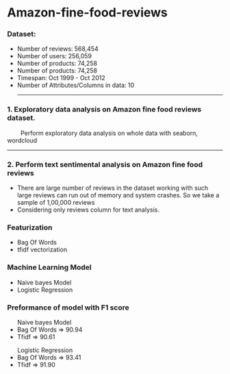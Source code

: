 # Amazon-fine-food-reviews
<h3>Dataset: </h3>
<ul> 

<li> Number of reviews: 568,454 </li>
<li> Number of users: 256,059 </li>
<li> Number of products: 74,258 </li>
<li>Number of products: 74,258 </li>
<li>Timespan: Oct 1999 - Oct 2012 </li>
<li>Number of Attributes/Columns in data: 10</li>
<hr>
</ul>
<h3> 1. Exploratory data analysis on Amazon fine food reviews dataset.</h3>
<p>&nbsp &nbsp &nbsp &nbsp Perform exploratory data analysis on whole data with seaborn, wordcloud </p>
<hr>
<h3> 2. Perform text sentimental analysis on Amazon fine food reviews</h3>
<ul>
<li>There are large number of reviews in the dataset working with such large reviews can run out of memory and system crashes. So we take a sample of 1,00,000 reviews</li>
<li>Considering only reviews column for text analysis.</li>
</ul>
<h3>Featurization</h3>
<ul>
<li> Bag Of Words </li>
<li> tfidf vectorization </li>
</ul>

<h3>Machine Learning Model</h3>
<ul> 
<li> Naive bayes Model </li>
<li> Logistic Regression </li>
</ul>

<h3>Preformance of model with F1 score</h3>
<ul>  Naive bayes Model 
<li> Bag Of Words => 90.94 </li>
<li> Tfidf => 90.61
</ul>
<ul>  Logistic Regression 
<li> Bag Of Words => 93.41 </li>
<li> Tfidf => 91.90
</ul>
